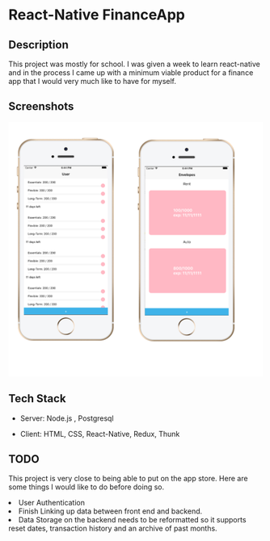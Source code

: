 # React-Native FinanceApp

## Description
This project was mostly for school. I was given a week to learn react-native and in the process I came up with a minimum viable product for a finance app that I would very much like to have for myself. 

## Screenshots

<img src="rnapp2 copy.png">

## Tech Stack

- Server: Node.js , Postgresql

- Client: HTML, CSS, React-Native, Redux, Thunk


## TODO

This project is very close to being able to put on the app store. 
Here are some things I would like to do before doing so. 

<li>User Authentication</li>
<li>Finish Linking up data between front end and backend.</li>
<li>Data Storage on the backend needs to be reformatted so it supports reset dates, transaction history and an archive of past months.</li>
